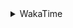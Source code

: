 <details>
 <summary>WakaTime</summary>

<!--START_SECTION:waka-->
![Profile Views](http://img.shields.io/badge/Profile%20Views-10-blue)

**🐱 My Github Data** 

> 🏆 395 Contributions in the Year 2021
 > 
> 📦 249.1 kB Used in Github's Storage 
 > 
> 🚫 Not Opted to Hire
 > 
> 📜 47 Public Repositories 
 > 
> 🔑 1 Private Repository 
 > 
**I'm a Night 🦉** 

```text
🌞 Morning    43 commits     ███░░░░░░░░░░░░░░░░░░░░░░   13.31% 
🌆 Daytime    117 commits    █████████░░░░░░░░░░░░░░░░   36.22% 
🌃 Evening    130 commits    ██████████░░░░░░░░░░░░░░░   40.25% 
🌙 Night      33 commits     ██░░░░░░░░░░░░░░░░░░░░░░░   10.22%

```
📅 **I'm Most Productive on Monday** 

```text
Monday       55 commits     ████░░░░░░░░░░░░░░░░░░░░░   17.03% 
Tuesday      49 commits     ███░░░░░░░░░░░░░░░░░░░░░░   15.17% 
Wednesday    43 commits     ███░░░░░░░░░░░░░░░░░░░░░░   13.31% 
Thursday     54 commits     ████░░░░░░░░░░░░░░░░░░░░░   16.72% 
Friday       50 commits     ███░░░░░░░░░░░░░░░░░░░░░░   15.48% 
Saturday     36 commits     ██░░░░░░░░░░░░░░░░░░░░░░░   11.15% 
Sunday       36 commits     ██░░░░░░░░░░░░░░░░░░░░░░░   11.15%

```


📊 **This Week I Spent My Time On** 

```text
⌚︎ Time Zone: Asia/Shanghai

💬 Programming Languages: 
Go                       14 hrs 36 mins      ██████████░░░░░░░░░░░░░░░   39.9% 
JavaScript               12 hrs 11 mins      ████████░░░░░░░░░░░░░░░░░   33.28% 
Markdown                 2 hrs 6 mins        █░░░░░░░░░░░░░░░░░░░░░░░░   5.75% 
ca65 assembler           2 hrs               █░░░░░░░░░░░░░░░░░░░░░░░░   5.5% 
Python                   1 hr 38 mins        █░░░░░░░░░░░░░░░░░░░░░░░░   4.46%

🔥 Editors: 
VS Code                  35 hrs 43 mins      ████████████████████████░   97.53% 
IntelliJ                 54 mins             ░░░░░░░░░░░░░░░░░░░░░░░░░   2.47%

🐱‍💻 Projects: 
matcloud                 8 hrs 30 mins       █████░░░░░░░░░░░░░░░░░░░░   23.24% 
realworld                7 hrs 43 mins       █████░░░░░░░░░░░░░░░░░░░░   21.11% 
leetcode                 4 hrs 27 mins       ███░░░░░░░░░░░░░░░░░░░░░░   12.17% 
scripts                  3 hrs 55 mins       ██░░░░░░░░░░░░░░░░░░░░░░░   10.7% 
study                    3 hrs 47 mins       ██░░░░░░░░░░░░░░░░░░░░░░░   10.35%

💻 Operating System: 
Windows                  21 hrs 7 mins       ██████████████░░░░░░░░░░░   57.69% 
Linux                    15 hrs 29 mins      ██████████░░░░░░░░░░░░░░░   42.31%

```

**I Mostly Code in Go** 

```text
Go                       15 repos            ███████████░░░░░░░░░░░░░░   44.12% 
Java                     9 repos             ██████░░░░░░░░░░░░░░░░░░░   26.47% 
Python                   2 repos             █░░░░░░░░░░░░░░░░░░░░░░░░   5.88% 
Vue                      2 repos             █░░░░░░░░░░░░░░░░░░░░░░░░   5.88% 
HTML                     2 repos             █░░░░░░░░░░░░░░░░░░░░░░░░   5.88%

```


**Timeline**

![Chart not found](https://raw.githubusercontent.com/MaoLongLong/MaoLongLong/main/charts/bar_graph.png) 


 Last Updated on 12/09/2021
<!--END_SECTION:waka-->

</details>
